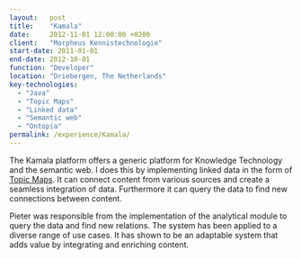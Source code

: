 ```yaml
---
layout:   post
title:    "Kamala"
date:     2012-11-01 12:00:00 +0200
client:   "Morpheus Kennistechnologie"
start-date: 2011-01-01
end-date: 2012-10-01
function: "Developer"
location: "Driebergen, The Netherlands"
key-technologies:
  - "Java"
  - "Topic Maps"
  - "Linked data"
  - "Semantic web"
  - "Ontopia"
permalink: /experience/Kamala/
---
```

The Kamala platform offers a generic platform for Knowledge Technology and the semantic web. I does this by implementing linked data in the form of [Topic Maps](http://www.topicmaps.org/). It can connect content from various sources and create a seamless integration of data. Furthermore it can query the data to find new connections between content.

Pieter was responsible from the implementation of the analytical module to query the data and find new relations. The system has been applied to a diverse range of use cases. It has shown to be an adaptable system that adds value by integrating and enriching content.
